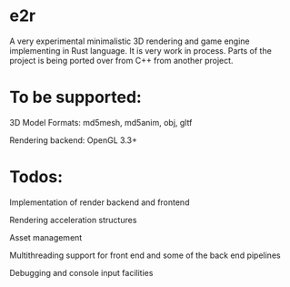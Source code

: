 # e2r

A very experimental minimalistic 3D rendering and game engine implementing in Rust language. It is very work in process. Parts of the project is being ported over from C++ from another project.

# To be supported:

3D Model Formats: md5mesh, md5anim, obj, gltf

Rendering backend: OpenGL 3.3+

# Todos:

Implementation of render backend and frontend

Rendering acceleration structures

Asset management

Multithreading support for front end and some of the back end pipelines

Debugging and console input facilities
